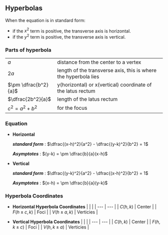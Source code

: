 ## **Hyperbolas**

When the equation is in standard form:
- if the $x^2$ term is positive, the transverse axis is horizontal.
- if the $y^2$ term is positive, the transverse axis is vertical.

### **Parts of hyperbola**
| | |
| --- | --- |
| $a$ | distance from the center to a vertex |
| $2a$ | length of the transverse axis, this is where the hyperbola lies |
| $\pm \dfrac{b^2}{a}$ | y(horizontal) or x(vertical) coordinate of the latus rectum |
| $\dfrac{2b^2}{a}$ | length of the latus rectum |
| $c^2 = a^2 + b^2$ | for the focus |

### **Equation**

- **Horizontal**

    ***standard form*** :
    $\dfrac{(x-h)^2}{a^2} - \dfrac{(y-k)^2}{b^2} = 1$

    ***Asymptotes*** :
    $(y-k) = \pm \dfrac{b}{a}(x-h)$

- **Vertical**

    ***standard form*** :
    $\dfrac{(y-k)^2}{a^2} - \dfrac{(x-h)^2}{b^2} = 1$

     ***Asymptotes*** :
    $(x-h) = \pm \dfrac{b}{a}(y-k)$

### **Hyperbola Coordinates**

- **Horizontal Hyperbola Coordinates**
    | | |
    | --- | --- |
    | $C(h, k)$ | Center |
    | $F(h \pm c, k)$ | Foci |
    | $V(h \pm a, k)$ | Verticies |
    <!-- | $mV(h, k \pm b)$ | Minor Verticies | -->

- **Vertical Hyperbola Coordinates**
    | | |
    | --- | --- |
    | $C(h, k)$ | Center |
    | $F(h, k \pm c)$ | Foci |
    | $V(h, k \pm a)$ | Verticies |
    <!-- | $mV(h \pm b, k)$ | Minor Verticies | -->